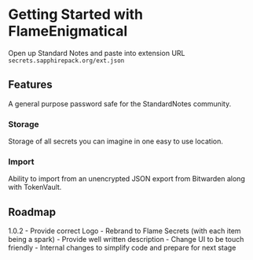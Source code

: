 # Getting Started with FlameEnigmatical


Open up Standard Notes and paste into extension URL `secrets.sapphirepack.org/ext.json`

## Features
A general purpose password safe for the StandardNotes community.

### Storage
Storage of all secrets you can imagine in one easy to use location.

### Import
Ability to import from an unencrypted JSON export from Bitwarden along with TokenVault.

## Roadmap

1.0.2
    - Provide correct Logo
    - Rebrand to Flame Secrets (with each item being a spark)
    - Provide well written description
    - Change UI to be touch friendly
    - Internal changes to simplify code and prepare for next stage



